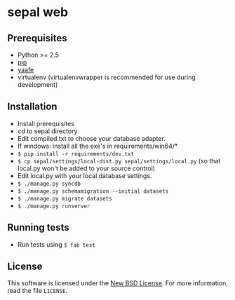 
# sepal web #

## Prerequisites ##

- Python >= 2.5
- [pip][PIP]
- [yaafe][YAAFE]
- virtualenv (virtualenvwrapper is recommended for use during development)

## Installation ##

- Install prerequisites
- cd to sepal directory
- Edit compiled.txt to choose your database adapter.
- If windows: install all the exe's in requirements/win64/*
- `$ pip install -r requirements/dev.txt`
- `$ cp sepal/settings/local-dist.py sepal/settings/local.py` (so that local.py won't be added
  to your source control)
- Edit local.py with your local database settings.
- `$ ./manage.py syncdb`
- `$ ./manage.py schemamigration --initial datasets`
- `$ ./manage.py migrate datasets`
- `$ ./manage.py runserver`

## Running tests ##
- Run tests using `$ fab test`


License
-------
This software is licensed under the [New BSD License][BSD]. For more
information, read the file ``LICENSE``.

[PIP]: http://www.pip-installer.org/en/latest/installing.html
[BSD]: http://opensource.org/licenses/BSD-3-Clause
[YAAFE]: http://yaafe.sourceforge.net/